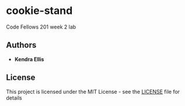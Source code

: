 # cookie-stand

Code Fellows 201 week 2 lab 

## Authors

* **Kendra Ellis**

## License

This project is licensed under the MIT License - see the [LICENSE](LICENSE) file for details


